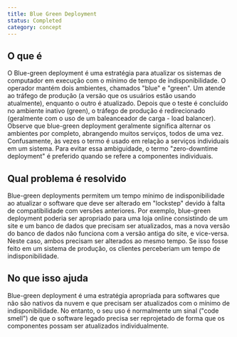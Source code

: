 ```yaml
---
title: Blue Green Deployment
status: Completed
category: concept
---
```


## O que é

O Blue-green deployment é uma estratégia para atualizar os sistemas de computador em execução com o mínimo de tempo de indisponibilidade. O operador mantém dois ambientes, chamados "blue" e "green".
Um atende ao tráfego de produção (a versão que os usuários estão usando atualmente), enquanto o outro é atualizado. Depois que o teste é concluído no ambiente inativo (green), o tráfego de produção é redirecionado (geralmente com o uso de um baleanceador de carga - load balancer). Observe que blue-green deployment geralmente significa alternar os ambientes por completo, abrangendo muitos serviços, todos de uma vez. Confusamente, às vezes o termo é usado em relação a serviços individuais em um sistema. Para evitar essa ambiguidade, o termo "zero-downtime deployment" é preferido quando se refere a componentes individuais.

## Qual problema é resolvido

Blue-green deployments permitem um tempo mínimo de indisponibilidade ao atualizar o software que deve ser alterado em "lockstep" devido à falta de compatibilidade com versões anteriores. Por exemplo, blue-green deployment poderia ser apropriado para uma loja online consistindo de um site e um banco de dados que precisam ser atualizados, mas a nova versão do banco de dados não funciona com a versão antiga do site, e vice-versa. Neste caso, ambos precisam ser alterados ao mesmo tempo. Se isso fosse feito em um sistema de produção, os clientes perceberiam um tempo de indisponibilidade.

## No que isso ajuda

Blue-green deployment é uma estratégia apropriada para softwares que não são nativos da nuvem e que precisam ser atualizados com o mínimo de indisponibilidade. No entanto, o seu uso é normalmente um sinal ("code smell") de que o software legado precisa ser reprojetado de forma que os componentes possam ser atualizados individualmente.
